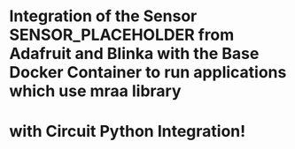 # Integration of the Sensor SENSOR_PLACEHOLDER from Adafruit and Blinka with the Base Docker Container to run applications which use mraa library
# with Circuit Python Integration!
